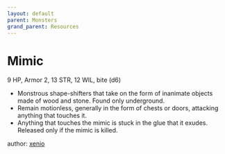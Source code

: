 ```yaml
---
layout: default
parent: Monsters
grand_parent: Resources
---
```


# Mimic
9 HP, Armor 2, 13 STR, 12 WIL, bite (d6)
- Monstrous shape-shifters that take on the form of inanimate objects made of wood and stone. Found only underground.
- Remain motionless, generally in the form of chests or doors, attacking anything that touches it.
- Anything that touches the mimic is stuck in the glue that it exudes. Released only if the mimic is killed.

author: [xenio](https://xenioinabottle.blogspot.com)
